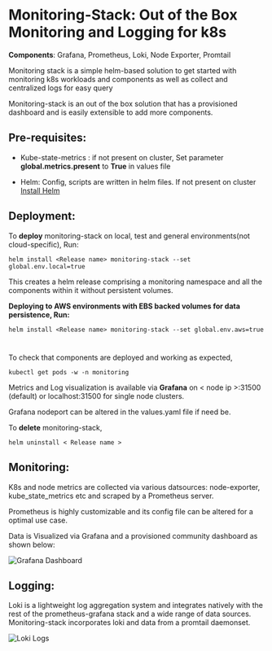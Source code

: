 # Monitoring-Stack: Out of the Box Monitoring and Logging for k8s

  

**Components**: Grafana, Prometheus, Loki, Node Exporter, Promtail

Monitoring stack is a simple helm-based solution to get started with monitoring k8s workloads and components as well as collect and centralized logs for easy query

Monitoring-stack is an out of the box solution that has a provisioned dashboard and is easily extensible to add more components.

  

## Pre-requisites:

  

- Kube-state-metrics : if not present on cluster,
Set parameter **global.metrics.present** to **True** in values file 


- Helm: Config, scripts are written in helm files. If not present on cluster [Install Helm](https://helm.sh/docs/intro/install/)

  

## Deployment:

To **deploy** monitoring-stack on local, test and general environments(not cloud-specific), Run:

    helm install <Release name> monitoring-stack --set global.env.local=true


This creates a helm release comprising a monitoring namespace and all the components within it without persistent volumes.

**Deploying to AWS environments with EBS backed volumes for data persistence, Run:** 

    helm install <Release name> monitoring-stack --set global.env.aws=true


#
  

To check that components are deployed and working as expected,

  

    kubectl get pods -w -n monitoring

  

Metrics and Log visualization is available via **Grafana** on < node ip >:31500 (default) or localhost:31500 for single node clusters.

  

Grafana nodeport can be altered in the values.yaml file if need be.

  

To **delete** monitoring-stack,


  

    helm uninstall < Release name >
  



  

## Monitoring:

K8s and node metrics are collected via various datsources: node-exporter, kube_state_metrics etc and scraped by a Prometheus server.

Prometheus is highly customizable and its config file can be altered for a optimal use case.

  

Data is Visualized via Grafana and a provisioned community dashboard as shown below:

  
  

![Grafana Dashboard](https://lh3.googleusercontent.com/pw/AM-JKLV7rJW_0QcJ-_yPBeg3be_9yrxRVa53UYSxse1174vxEZFfCYZATKW1EG7R7XOWfYVF1z2vbYHbjWAhMDJoN9aDO9PNJY_X9TTThw-yscqBW4npG2D9NlrqY08vwaz017TvCjYyZxv4Tt7pLxb13WmZNw=w2551-h1364-no?authuser=0)

  
  
  

## Logging:

Loki is a lightweight log aggregation system and integrates natively with the rest of the prometheus-grafana stack and a wide range of data sources. Monitoring-stack incorporates loki and data from a promtail daemonset.

  
  

![Loki Logs](https://lh3.googleusercontent.com/pw/AM-JKLXtcucSa_967m_MGXXINdxSrhLZ0LLV1Wcgv21UVQvLmJfgGm0WIDrKIPJ38kgyh9hdwXop1iglS0SUW8UXqs1FPhEM6H5qYlSTvCpJjRirI9VXLLn2slTB4of7sJfu3YEXHTX9YLF42LDqoF9iJrnqFA=w2554-h1375-no?authuser=0)